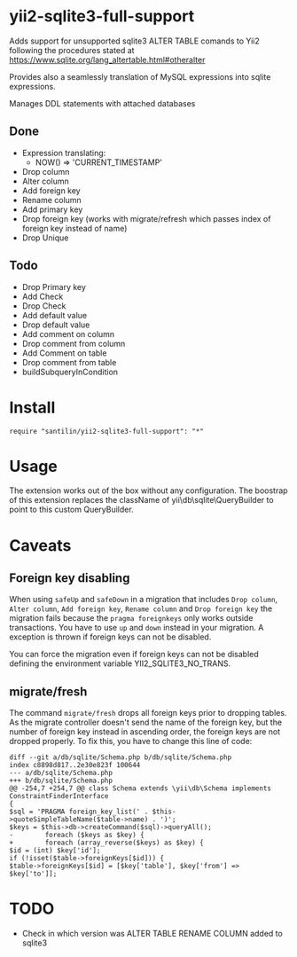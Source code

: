 # yii2-sqlite3-full-support

Adds support for unsupported sqlite3 ALTER TABLE comands to Yii2 following the procedures stated at https://www.sqlite.org/lang_altertable.html#otheralter

Provides also a seamlessly translation of MySQL expressions into sqlite expressions.

Manages DDL statements with attached databases

## Done
- Expression translating:
  - NOW() => 'CURRENT_TIMESTAMP'
- Drop column
- Alter column
- Add foreign key
- Rename column
- Add primary key
- Drop foreign key (works with migrate/refresh which passes index of foreign key instead of name)
- Drop Unique

## Todo
- Drop Primary key
- Add Check
- Drop Check
- Add default value
- Drop default value
- Add comment on column
- Drop comment from column
- Add Comment on table
- Drop comment from table
- buildSubqueryInCondition

# Install

    require "santilin/yii2-sqlite3-full-support": "*"

# Usage

The extension works out of the box without any configuration.
The boostrap of this extension replaces the className of yii\db\sqlite\QueryBuilder to point to this custom QueryBuilder.

# Caveats
## Foreign key disabling
When using `safeUp` and `safeDown` in a migration that includes `Drop column`, `Alter column`, `Add foreign key`, `Rename column` and `Drop foreign key` the migration fails because the `pragma foreignkeys` only works outside transactions. You have to use `up` and `down` instead in your migration. A exception is thrown if foreign keys can not be disabled. 

You can force the migration even if foreign keys can not be disabled defining the environment variable YII2_SQLITE3_NO_TRANS.

## migrate/fresh
The command `migrate/fresh` drops all foreign keys prior to dropping tables. As the migrate controller doesn't send the name of the foreign key, but the number of foreign key instead in ascending order, the foreign keys are not dropped properly. To fix this, you have to change this line of code:

```
diff --git a/db/sqlite/Schema.php b/db/sqlite/Schema.php
index c8898d817..2e30e823f 100644
--- a/db/sqlite/Schema.php
+++ b/db/sqlite/Schema.php
@@ -254,7 +254,7 @@ class Schema extends \yii\db\Schema implements ConstraintFinderInterface
{
$sql = 'PRAGMA foreign_key_list(' . $this->quoteSimpleTableName($table->name) . ')';
$keys = $this->db->createCommand($sql)->queryAll();
-        foreach ($keys as $key) {
+        foreach (array_reverse($keys) as $key) {
$id = (int) $key['id'];
if (!isset($table->foreignKeys[$id])) {
$table->foreignKeys[$id] = [$key['table'], $key['from'] => $key['to']];
```

# TODO
* Check in which version was ALTER TABLE RENAME COLUMN added to sqlite3
